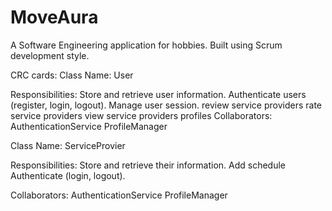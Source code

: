 # MoveAura
 A Software Engineering application for hobbies. Built using Scrum development style.
 
 CRC cards:
 Class Name: User

Responsibilities:
Store and retrieve user information.
Authenticate users (register, login, logout).
Manage user session.
review service providers
rate service providers
view service providers profiles
Collaborators:
AuthenticationService
ProfileManager

 Class Name: ServiceProvier

Responsibilities:
Store and retrieve their information.
Add schedule
Authenticate (login, logout).

Collaborators:
AuthenticationService
ProfileManager

